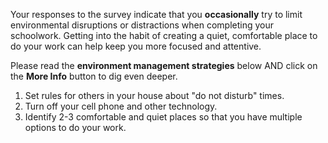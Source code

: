 
Your responses to the survey indicate that you **occasionally** try to limit environmental disruptions or distractions when completing your schoolwork. Getting into the habit of creating a quiet, comfortable place to do your work can help keep you more focused and attentive.

Please read the **environment management strategies** below AND click on the **More Info** button to dig even deeper.

1.	Set rules for others in your house about "do not disturb" times.
2.	Turn off your cell phone and other technology.
3.	Identify 2-3 comfortable and quiet places so that you have multiple options to do your work.


